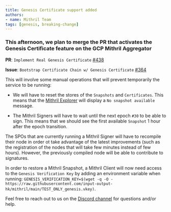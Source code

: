 ```yaml
---
title: Genesis Certificate support added
authors:
- name: Mithril Team
tags: [genesis, breaking-change]
---
```

### This afternoon, we plan to merge the PR that activates the Genesis Certificate feature on the GCP Mithril Aggregator

**PR**: `Implement Real Genesis Certificate` [#438](https://github.com/input-output-hk/mithril/pull/438)

**Issue**: `Bootstrap Certificate Chain w/ Genesis Certificate` [#364](https://github.com/input-output-hk/mithril/issues/364)

This will involve some manual operations that will prevent temporarily the service to be running:

* We will have to reset the stores of the `Snapshots` and `Certificates`. This means that the [Mithril Explorer](https://mithril.network/explorer/) will display a `No snapshot available` message.

* The Mithril Signers will have to wait until the next epoch `#30` to be able to sign. This means that we should see the first available `Snapshot` 1 hour after the epoch transition.

The SPOs that are currently running a Mithril Signer will have to recompile their node in order ot take advantage of the latest improvements (such as the registration of the nodes that will take few minutes instead of few hours). However, the previously compiled node will be able to contribute to signatures.

In order to restore a Mithril Snapshot, a Mithril Client will now need access to the `Genesis Verification Key` by adding an environment variable when running: `GENESIS_VERIFICATION_KEY=$(wget -q -O - https://raw.githubusercontent.com/input-output-hk/mithril/main/TEST_ONLY_genesis.vkey)`.

Feel free to reach out to us on the [Discord channel](https://discord.gg/5kaErDKDRq) for questions and/or help.
